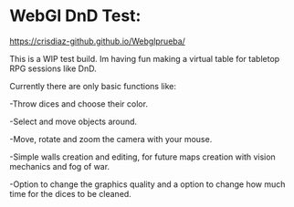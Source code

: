 # WebGl DnD Test:
https://crisdiaz-github.github.io/Webglprueba/

This is a WIP test build. Im having fun making a virtual table for tabletop RPG sessions like DnD.

Currently there are only basic functions like:

-Throw dices and choose their color.

-Select and move objects around.

-Move, rotate and zoom the camera with your mouse.

-Simple walls creation and editing, for future maps creation with vision mechanics and fog of war.

-Option to change the graphics quality and a option to change how much time for the dices to be cleaned.
